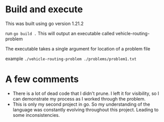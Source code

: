 # Build and execute
This was built using go version 1.21.2

run `go build .`
This will output an executable called vehicle-routing-problem

The executable takes a single argument for location of a problem file

example `./vehicle-routing-problem ./problems/problem1.txt`

# A few comments
- There is a lot of dead code that I didn't prune. I left it for visibility, so I can demonstrate my process as I worked through the problem.
- This is only my second project in go. So my understanding of the language was constantly evolving throughout this project. Leading to some inconsistencies.
